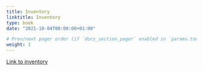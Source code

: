 ```yaml
---
title: Inventory
linktitle: Inventory
type: book
date: "2021-10-04T00:00:00+01:00"

# Prev/next pager order (if `docs_section_pager` enabled in `params.toml`)
weight: 1
---
```


[Link to inventory](https://javierparada.github.io/WDIinventory)